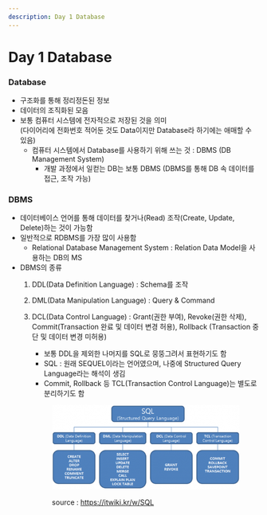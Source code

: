 ```yaml
---
description: Day 1 Database
---
```


# Day 1 Database

### Database

* 구조화를 통해 정리정돈된 정보
* 데이터의 조직화된 모음
* 보통 컴퓨터 시스템에 전자적으로 저장된 것을 의미\
  (다이어리에 전화번호 적어둔 것도 Data이지만 Database라 하기에는 애매할 수 있음)
  * 컴퓨터 시스템에서 Database를 사용하기 위해 쓰는 것 : DBMS (DB Management System)
    * 개발 과정에서 일컫는 DB는 보통 DBMS (DBMS를 통해 DB 속 데이터를 접근, 조작 가능)

### DBMS

* 데이터베이스 언어를 통해 데이터를 찾거나(Read) 조작(Create, Update, Delete)하는 것이 가능함
* 일반적으로 RDBMS를 가장 많이 사용함
  * Relational Database Management System : Relation Data Model을 사용하는 DB의 MS
* DBMS의 종류
  1. DDL(Data Definition Language) : Schema를 조작
  2. DML(Data Manipulation Language) : Query & Command
  3.  DCL(Data Control Language) : Grant(권한 부여), Revoke(권한 삭제), Commit(Transaction 완료 및 데이터 변경 허용), Rollback (Transaction 중단 및 데이터 변경 미허용)

      * 보통 DDL을 제외한 나머지를 SQL로 뭉뚱그려서 표현하기도 함
      * SQL : 원래 SEQUEL이라는 언어였으며, 나중에 Structured Query Language라는 해석이 생김
      * Commit, Rollback 등   TCL(Transaction Control Language)는 별도로 분리하기도 함

      <figure><img src="../../.gitbook/assets/1050px-SQL_분류.png" alt=""><figcaption><p>source : <a href="https://itwiki.kr/w/SQL">https://itwiki.kr/w/SQL</a></p></figcaption></figure>
